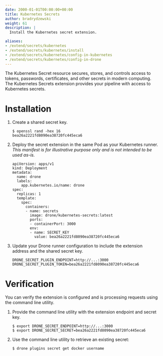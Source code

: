 ```yaml
---
date: 2000-01-01T00:00:00+00:00
title: Kubernetes Secrets
author: bradrydzewski
weight: 61
description: |
  Install the Kubernetes secret extension.

aliases:
- /extend/secrets/kubernetes
- /extend/secrets/kubernetes/install
- /extend/secrets/kubernetes/config-in-kubernetes
- /extend/secrets/kubernetes/config-in-drone
---
```


The Kubernetes Secret resource secures, stores, and controls access to tokens, passwords, certificates, and other secrets in modern computing. The Kubernetes Secrets extension provides your pipeline with access to Kubernetes secrets.

# Installation

1. Create a shared secret key.
   ```
   $ openssl rand -hex 16
   bea26a2221fd8090ea38720fc445eca6
   ```

2. Deploy the secret extension in the same Pod as your Kubernetes runner. _This manifest is for illustrative purpose only and is not intended to be used as-is._ 
    ```
    apiVersion: apps/v1
    kind: Deployment
    metadata:
      name: drone
      labels:
        app.kubernetes.io/name: drone
    spec:
      replicas: 1
      template:
        spec:
          containers:
          - name: secrets
            image: drone/kubernetes-secrets:latest
            ports:
            - containerPort: 3000
            env:
            - name: SECRET_KEY
              value: bea26a2221fd8090ea38720fc445eca6
    ```

3. Update your Drone runner configuration to include the extension address and the shared secret key.
   ```
   DRONE_SECRET_PLUGIN_ENDPOINT=http://...:3000
   DRONE_SECRET_PLUGIN_TOKEN=bea26a2221fd8090ea38720fc445eca6
   ```

# Verification

You can verify the extension is configured and is processing requests using the command line utility.

1. Provide the command line utility with the extension endpoint and secret key.
   ```
   $ export DRONE_SECRET_ENDPOINT=http://...:3000
   $ export DRONE_SECRET_SECRET=bea26a2221fd8090ea38720fc445eca6
   ```

2. Use the command line utility to retrieve an existing secret:
   ```
   $ drone plugins secret get docker username
   ```
